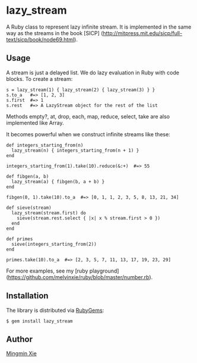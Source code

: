 lazy_stream
===========

A Ruby class to represent lazy infinite stream.
It is implemented in the same way as the streams in the book [SICP]
(http://mitpress.mit.edu/sicp/full-text/sicp/book/node69.html).

## Usage

A stream is just a delayed list. We do lazy evaluation in Ruby with code blocks.
To create a stream:

    s = lazy_stream(1) { lazy_stream(2) { lazy_stream(3) } }
    s.to_a   #=> [1, 2, 3]
    s.first  #=> 1
    s.rest   #=> A LazyStream object for the rest of the list

Methods empty?, at, drop, each, map, reduce, select, take are also implemented
like Array.

It becomes powerful when we construct infinite streams like these:

    def integers_starting_from(n)
      lazy_stream(n) { integers_starting_from(n + 1) }
    end

    integers_starting_from(1).take(10).reduce(&:+)  #=> 55

    def fibgen(a, b)
      lazy_stream(a) { fibgen(b, a + b) }
    end

    fibgen(0, 1).take(10).to_a  #=> [0, 1, 1, 2, 3, 5, 8, 13, 21, 34]

    def sieve(stream)
      lazy_stream(stream.first) do
        sieve(stream.rest.select { |x| x % stream.first > 0 })
      end
    end

    def primes
      sieve(integers_starting_from(2))
    end

    primes.take(10).to_a  #=> [2, 3, 5, 7, 11, 13, 17, 19, 23, 29]

For more examples, see my [ruby playground]
(https://github.com/melvinxie/ruby/blob/master/number.rb).

## Installation
The library is distributed via [RubyGems](http://rubygems.org/):

    $ gem install lazy_stream

## Author
[Mingmin Xie](http://github.com/melvinxie)
